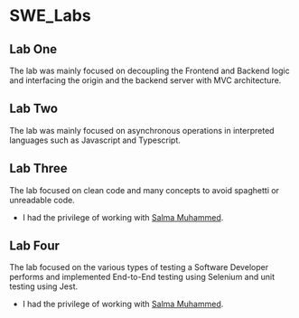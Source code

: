 # SWE_Labs
## Lab One
The lab was mainly focused on decoupling the Frontend and Backend logic and interfacing the origin and the backend server with MVC architecture.

## Lab Two
The lab was mainly focused on asynchronous operations in interpreted languages such as Javascript and Typescript.

## Lab Three
The lab focused on clean code and many concepts to avoid spaghetti or unreadable code.  
 - I had the privilege of working with [Salma Muhammed](https://github.com/salmamuhammede).

## Lab Four
The lab focused on the various types of testing a Software Developer performs and implemented End-to-End testing using Selenium and unit testing using Jest.
 - I had the privilege of working with [Salma Muhammed](https://github.com/salmamuhammede).
